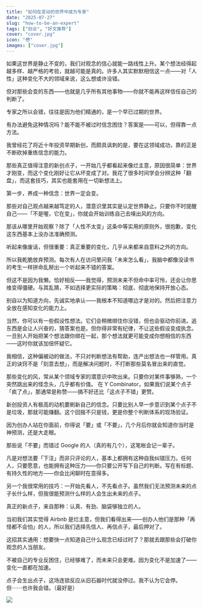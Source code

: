 ```yaml
---
title: "如何在变动的世界中成为专家"
date: "2025-07-27"
slug: "how-to-be-an-expert"
tags: ["创业", "好文推荐"]
cover: "cover.jpg"
icon: "😎"
images: ["cover.jpg"]
---
```

如果这世界是静止不变的，我们对观念的信心就能一路线性上升。某个想法经得起越多样、越严格的考验，就越可能是真的。许多人其实默默相信这一点——对「人性」这种变化不大的领域来说，这么想或许没错。



但对那些会变的东西——也就是几乎所有其他事物——你就不能再这样信任自己的判断了。



专家之所以会错，往往是因为他们精通的，是一个早已过期的世界。



有办法避免这种情况吗？能不能不被过时信念困住？答案是——可以，但得靠一点方法。



我曾经花了将近十年投资早期新创，而颇具讽刺的是，要在这领域成功，靠的正是不断砍掉重练信念的能力。



那些真正值得注意的新创点子，一开始几乎都看起来像烂主意，原因很简单：世界才刚变，而这个变化刚好让它从坏变成了对。我花了很多时间学会分辨这种「翻盘」，而这套技巧，其实也能套用在一切新想法上。



第一步，养成一种信念：世界一定会变。



那些对自己观点越来越笃定的人，潜意识里其实是认定世界静止。只要你不时提醒自己——「不是喔，它在变」，你就会开始训练自己去嗅出风的方向。



那该从哪里开始观察？除了「人性不太变」这条中等实用的原则外，很抱歉，变化这东西基本上没办法准确预测。



听起来像废话，但很重要：真正重要的变化，几乎从来都来自意料之外的方向。



所以我乾脆放弃预测。每次有人在访问里问我「未来怎么看」，我脑中都像没读书的考生一样拼命乱掰出一个听起来不错的答案。



但这不是因为我懒。恰好相反——我觉得，预测未来不但命中率可怜，还会让你思维变得僵硬。与其乱猜，不如选择更实际的策略：彻底、彻底地保持开放心态。



别自以为知道方向，先诚实地承认——我根本不知道哪边才是对的。然后把注意力全放在感知变化的能力上。



当然，你可以有一些假设性想法。它们会稍微绑住你没错，但也会驱动你前进。追东西是会让人兴奋的，猜答案也是。但你得非常有纪律，不让这些假设变成执念。
一旦别人开始把某个想法跟你绑在一起，那个想法就更可能变成你想相信的东西——这时你就该加倍怀疑它。



我相信，这种偏被动的做法，不只对判断想法有帮助，连产出想法也一样管用。真正的诀窍不是「刻意去想」，而是解决问题时，不打断那些莫名冒出来的直觉。



那些变化的风，常从某个领域专家的潜意识中吹出来。只要你对某件事够熟，一个突然跳出来的怪念头，几乎都有价值。
在 Y Combinator，如果我们说某个点子「疯了点」，那通常是称赞——搞不好还比「这点子不错」更赞。



新创投资人有极高的动机要刷新自己的信念。只要比别人早一步意识到某个点子不是垃圾，那就可能赚翻。这个回报不只是钱，更是你整个判断体系的现场验证。



因为创办人站在你面前，你得说「要」或「不要」，几个月后你就会知道你当时是神预测，还是大走眼。



那些说「不要」而错过 Google 的人（真的有几个），这笔帐会记一辈子。



凡是对想法要「下注」而非只评论的人，基本上都拥有这种自我纠错压力。任何人，只要愿意，也能拥有这种压力——你只要公开写下自己的判断。写在有标题、有持久性的地方——你会比闲聊时在意得多。



另一个我很常用的技巧：一开始先看人，不先看点子。虽然我们无法预测未来的点子长什么样，但我很能预测什么样的人会生出未来的点子。



真正的新点子，来自那种：认真、有劲、脑袋够独立的人。



当初我们其实觉得 Airbnb 是烂主意，但我们看得出来——创办人他们是那种「再怪都不会怕」的人，所以我们选择先信人、再信点子，最后押对了。



这招其实通用：想要快一点知道自己什么观念已经过时了？那就去跟那些会打破你观念的人当朋友。



不被自己的专业反困住，已经够难了，而未来只会更难。因为变化不是加速了——变化一直都在加速。



点子会生出点子，这场连锁反应从旧石器时代就没停过。我不认为它会停。
但⋯⋯也许我会错。（最好是）




![](https://prod-files-secure.s3.us-west-2.amazonaws.com/112d0858-5090-4d34-a606-b75eb8d65fd2/46476355-9cf3-4e99-9b7a-3531bc426380/1000202064.png?X-Amz-Algorithm=AWS4-HMAC-SHA256&X-Amz-Content-Sha256=UNSIGNED-PAYLOAD&X-Amz-Credential=ASIAZI2LB4665OHQLKMF%2F20251001%2Fus-west-2%2Fs3%2Faws4_request&X-Amz-Date=20251001T054431Z&X-Amz-Expires=3600&X-Amz-Security-Token=IQoJb3JpZ2luX2VjEHUaCXVzLXdlc3QtMiJHMEUCIQDgMQBKG5nuGY1DkW%2BtItaubQe7CDpEOAIWzTtfMZuJhwIgU24hVW%2FdXWGmO3fpIe4PQDIdUvSUozHZCeSpqYI9Tx8qiAQI%2Fv%2F%2F%2F%2F%2F%2F%2F%2F%2F%2FARAAGgw2Mzc0MjMxODM4MDUiDGuXmCC2INi6IXYJeSrcA9UI0r%2Bl2JKadBrbdkDaOKU8dvD6KTBb17pebAhybyGBC%2FBVJ2QdANubST0M2%2BRnqhtpwSVOMeof6Ap6KnuzeVT5sEDPnkzysUTZsiFj69XUoV0nr37KGGMI3ZJmNpNdWz4flmLVBzXSi2mp7aXUM30NHVvLSOIgxZ9s%2BDnklvfNfcLvtU%2FhZ9g0pTBIGMH4hu%2ByxMvPHi36TU81ErpN4osOLiIRuvelf86ph562L45I7eafZfmVwS2P5Rro9C1jIh7kyvSm1pzDBsjAYpMvxuuhUuveassCqSxx6LATNKbXd%2F4dAZoFM%2F6p6z3kuAMPl154xGUq82vqaY2CUFT7NFcfDwT3Nz6ZrQxHOOkrdYmvIv0Z%2Bkuqkx21vm7fdGgBkVuVSC93IO8tNk8AEC%2F%2FF2td%2FwQx6ilpdPCvZ2VWhLgkZF5avfoKB26aVJ3YJuX7JUTwj1HKktO9yfHfyCFvF9clxXX29qbJesidDDSK94KSy9Wv51OkwZfsi2NytemmlyKVko%2Bvl%2BUNOKIHx8HWjKrkOFrIjpznyqCzvBJiuYrKFsLjPTcVJ%2BHo5JDgYZjJGfT0hzpEwEB%2FYBzsSuSWoOr%2BnF86dygrJi%2F2E77l7TbLxBsUDe3%2FLefR6fSyMKru8sYGOqUBf%2BlO%2BtYn%2BR9oWtj11oEx3A8wPNYVuwJZtckV90cTVkatqpvk2lJjQ182APfgM0xXfaJ1RwOmnOeFEwCz2b093TAdOJOIGBgPkDAKdvKy5KzpEc%2BdyVSMctICUBehxLyxuZpqEupjDzpSspitn8st%2FYB4cTURPBEt%2B2bXrhQwpdfWsnQ1nLo4uE6ErAgQnkR4Ytd1akorBOLD4BXYZPrDg3Hqll%2Bo&X-Amz-Signature=bca21551ec3c676058d32e655f75374ae784cc345c3b7e2dcb90ec2afe09ed26&X-Amz-SignedHeaders=host&x-amz-checksum-mode=ENABLED&x-id=GetObject)


